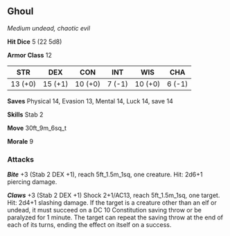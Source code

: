 ## Ghoul

*Medium undead, chaotic evil*

**Hit Dice** 5 (22 5d8)

**Armor Class** 12

| STR     | DEX     | CON     | INT     | WIS     | CHA     |
|---------|---------|---------|---------|---------|---------|
| 13 (+0) | 15 (+1) | 10 (+0) |  7 (-1) | 10 (+0) |  6 (-1) |

**Saves** Physical 14, Evasion 13, Mental 14, Luck 14, save 14

**Skills** Stab 2

**Move** 30ft\_9m\_6sq\_t

**Morale** 9

### Attacks

***Bite*** +3 (Stab 2 DEX +1), reach 5ft\_1.5m\_1sq, one creature. Hit: 2d6+1 piercing damage.

***Claws*** +3 (Stab 2 DEX +1) Shock 2+1/AC13, reach 5ft\_1.5m\_1sq, one target. Hit: 2d4+1 slashing damage. If the target is a creature other than an elf or undead, it must succeed on a DC 10 Constitution saving throw or be paralyzed for 1 minute. The target can repeat the saving throw at the end of each of its turns, ending the effect on itself on a success.

